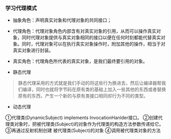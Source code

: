 ### 学习代理模式


*  抽象角色：声明真实对象和代理对象的共同接口；
     
*  代理角色：代理对象角色内部含有对真实对象的引用，从而可以操作真实对象，同时代理对象提供与真实对象相同的接口以便在任何时刻都能代替真实对象。同时，代理对象可以在执行真实对象操作时，附加其他的操作，相当于对真实对象进行封装。

*  真实角色：代理角色所代表的真实对象，是我们最终要引用的对象。





* 静态代理

> 静态代理采用的方式就是我们手动的将这些行为换进去，然后让编译器帮我们编译，同时也就将字节码在原有类的基础上加入一些其他的东西或者替换原有的东西，产生一个新的与原有类接口相同却行为不同的类型。


* 动态代理


①代理类(DynamicSubject) implements InvocationHanlder接口。
②创建代理类对象时，把被代理类(Subject)的对象作为代理类的构造方法参数传递给它。
③再通过反射机制创建 被代理类(Subject)的对象
④调用被代理类对象的方法



